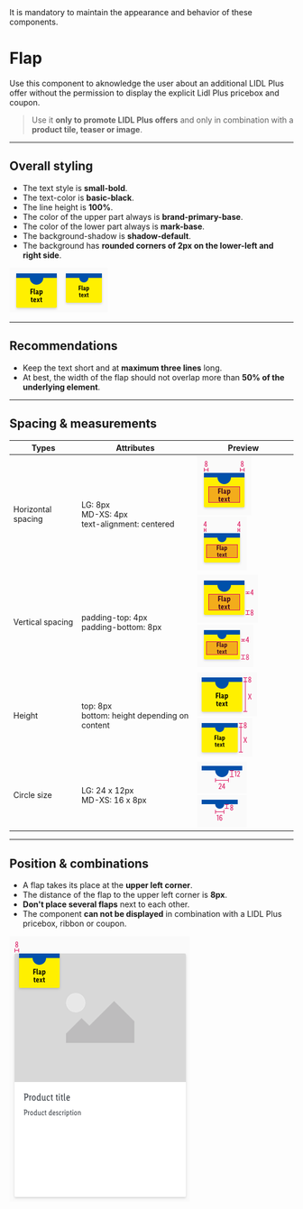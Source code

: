<AlertWarning alertHeadline="Not modifiable">
 It is mandatory to maintain the appearance and behavior of these components.
</AlertWarning>

# Flap

Use this component to aknowledge the user about an additional LIDL Plus offer without the permission to display the explicit Lidl Plus pricebox and coupon.

> Use it **only to promote LIDL Plus offers**  and only in combination with a **product tile, teaser or image**.

---

## Overall styling

- The text style is **small-bold**.
- The text-color is **basic-black**.
- The line height is **100%**.
- The color of the upper part always is **brand-primary-base**.
- The color of the lower part always is **mark-base**.
- The background-shadow is **shadow-default**.
- The background has **rounded corners of 2px on the lower-left and right side**.

![LIDL Plus: flap](assets/variants/flap@1x.png)

---

## Recommendations

- Keep the text short and at **maximum three lines** long.
- At best, the width of the flap should not overlap more than **50% of the underlying element**.

---

## Spacing & measurements

| Types | Attributes | Preview |
|---|---|---|
| Horizontal spacing | LG: 8px <br> MD-XS: 4px <br> text-alignment: centered | ![Horizontal spacing (LG)](assets/measurements/LG/horizontal-spacing@1x.png) ![Horizontal spacing (MD-XS)](assets/measurements/MD-XS/horizontal-spacing@1x.png)|
| Vertical spacing | padding-top: 4px <br> padding-bottom: 8px | ![Vertical spacing (LG)](assets/measurements/LG/vertical-spacing@1x.png) ![Vertical spacing (MD-XS)](assets/measurements/MD-XS/vertical-spacing@1x.png) |
| Height | top: 8px <br> bottom: height depending on content | ![Height (LG)](assets/measurements/LG/top-vertical@1x.png) ![Height (MD-XS)](assets/measurements/MD-XS/top-vertical@1x.png) |
| Circle size | LG: 24 x 12px <br> MD-XS: 16 x 8px | ![Size: cut out (LG)](assets/measurements/LG/top@1x.png) ![Size: cut out (MD-XS)](assets/measurements/MD-XS/top@1x.png)|

---

## Position & combinations

- A flap takes its place at the **upper left corner**.
- The distance of the flap to the upper left corner is **8px**.
- **Don't place several flaps** next to each other.
- The component **can not be displayed** in combination with a LIDL Plus pricebox, ribbon or coupon.


![position](assets/position/flap@1x.png)
